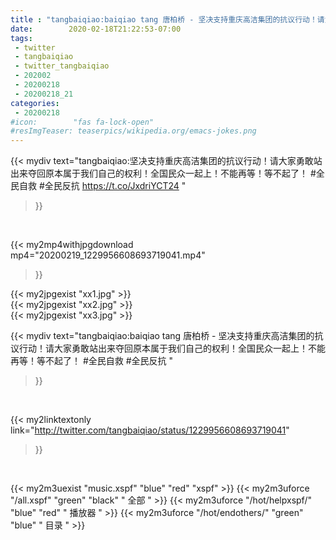 ```yaml
---
title : "tangbaiqiao:baiqiao tang 唐柏桥 - 坚决支持重庆高洁集团的抗议行动！请大家勇敢站出来夺回原本属于我们自己的权利！全国民众一起上！不能再等！等不起了！  #全民自救 #全民反抗 "
date:        2020-02-18T21:22:53-07:00
tags:
 - twitter
 - tangbaiqiao
 - twitter_tangbaiqiao
 - 202002
 - 20200218
 - 20200218_21
categories:
 - 20200218
#icon:        "fas fa-lock-open"
#resImgTeaser: teaserpics/wikipedia.org/emacs-jokes.png
---
```


{{< mydiv text="tangbaiqiao:坚决支持重庆高洁集团的抗议行动！请大家勇敢站出来夺回原本属于我们自己的权利！全国民众一起上！不能再等！等不起了！  #全民自救 #全民反抗  https://t.co/JxdriYCT24 "
>}}
<br>


{{< my2mp4withjpgdownload mp4="20200219_1229956608693719041.mp4"
>}}

{{< my2jpgexist "xx1.jpg" >}}<br>
{{< my2jpgexist "xx2.jpg" >}}<br>
{{< my2jpgexist "xx3.jpg" >}}<br>



{{< mydiv text="tangbaiqiao:baiqiao tang 唐柏桥 - 坚决支持重庆高洁集团的抗议行动！请大家勇敢站出来夺回原本属于我们自己的权利！全国民众一起上！不能再等！等不起了！  #全民自救 #全民反抗 "
>}}
<br>

{{< my2linktextonly link="http://twitter.com/tangbaiqiao/status/1229956608693719041"
>}}


<br>

{{< my2m3uexist "music.xspf"        "blue"   "red"    "xspf" >}} {{< my2m3uforce "/all.xspf"         "green"  "black"  " 全部 " >}} {{< my2m3uforce "/hot/helpxspf/"    "blue"   "red"    " 播放器 " >}} {{< my2m3uforce "/hot/endothers/"   "green"  "blue"   " 目录 " >}} 
